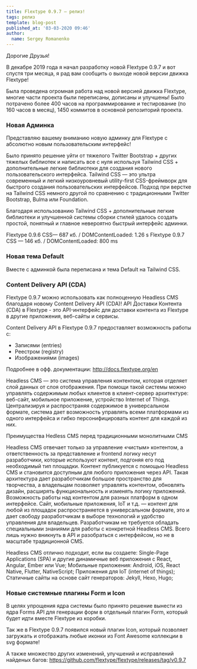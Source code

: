 ```yaml
---
title: Flextype 0.9.7 — релиз!
tags: релиз
template: blog-post
published_at: '03-03-2020 09:46'
author:
  name: Sergey Romanenko
---
```


Дорогие Друзья!

В декабре 2019 года я начал разработку новой Flextype 0.9.7 и вот спустя три месяца, я рад вам сообщить о выходе новой версии движка Flextype!

Была проведена огромная работа над новой версией движка Flextype, многие части проекта были переписаны, дописаны и улучшены! Было потрачено более 400 часов на программирование и тестирование (по 160 часов в месяц), 1450 коммитов в основной репозиторий проекта.


### Новая Админка
Представляю вашему вниманию новую админку для Flextype с абсолютно новым пользовательским интерфейс!

Было принято решение уйти от тяжелого Twitter Bootstrap + других тяжелых библиотек и написать все с нуля используя Tailwind CSS + дополнительные легкие библиотеки для создания нового пользовательского интерфейса.
Tailwind CSS — это ультра современный и легкий низкоуровневый utility-first CSS-фреймворк для быстрого создания пользовательских интерфейсов. Подход при верстке на Tailwind CSS немного другой по сравнению с традиционными Twitter Bootstrap, Bulma или Foundation.

Благодаря использованию Tailwind CSS + дополнительные легкие библиотеки и улучшенной системы сборки стилей удалось создать простой, понятный и главное невероятно быстрый интерфейс админки.

Flextype 0.9.6 CSS— 687 кб. / DOMContentLoaded: 1.26 s
Flextype 0.9.7 CSS — 146 кб. / DOMContentLoaded: 800 ms

### Новая тема Default
Вместе с админкой была переписана и тема Default на Tailwind CSS.

### Content Delivery API (CDA)
Flextype 0.9.7 можно использовать как полноценную Headless CMS благодаря новому Content Delivery API (CDA)!
API Доставки Контента (CDA) в Flextype - это API-интерфейс для доставки контента из Flextype в другие приложения, веб-сайты и сервисы.


Content Delivery API в Flextype 0.9.7 предоставляет возможность работы с:
- Записями (entries)
- Реестром (registry)
- Изображениями (images)

Подробнее в офф. документации: http://docs.flextype.org/en

Headless CMS — это система управления контентом, которая отделяет слой данных от слоя отображения. При помощи такой системы можно управлять содержимым любых клиентов в клиент-сервер архитектуре: веб-сайт, мобильное приложение, устройство Internet of Things. Централизируя и распространяя содержимое в универсальном формате, система дает возможность управлять всеми платформами из одного интерфейса и гибко персонифицировать контент для каждой из них.


Преимущества Hedless CMS перед традиционными монолитными CMS

Headless CMS отвечает только за управление «чистым» контентом, а ответственность за представление и frontend логику несут разработчики, которые используют контент, подгоняя его под необходимый тип площадки. Контент публикуется с помощью Headless CMS и становится доступным для любого приложения через API. Такая архитектура дает разработчикам большое пространство для творчества, а владельцам позволяет управлять контентом, обновлять дизайн, расширять функциональность и изменять логику приложений.
Возможность работы над контентом для разных платформ в одном интерфейсе. Сайт, мобильные приложения, IoT и т.д. — контент для любой из площадок распространяется в универсальном формате, это и дает свободу разработчикам в выборе технологий и удобство управления для владельцев.
Разработчикам не требуется обладать специальными знаниями для работы с конкретной Headless CMS. Всего лишь нужно вникнуть в API и разобраться с интерфейсом, но не в масштабе традиционной CMS.

Headless CMS отлично подходит, если вы создаете:
Single-Page Applications (SPA) и другие динамичные веб приложения с React, Angular, Ember или Vue;
Мобильные приложения: Android, iOS, React Native, Flutter, NativeScript;
Приложения для IoT (internet of things);
Статичные сайты на основе сайт генераторов: Jekyll, Hexo, Hugo;

### Новые системные плагины Form и Icon
В целях упрощения ядра системы было принято решение вынести из ядра Forms API для генерации форм в отдельный плагин Form, который будет идти вместе Flextype из коробки.


Так же в Flextype 0.9.7 появился новый плагин Icon, который позволяет загружать и отображать любые иконки из Font Awesome коллекции в svg формате!

А также множество других изменений, улучшений и исправлений найденых багов: https://github.com/flextype/flextype/releases/tag/v0.9.7
